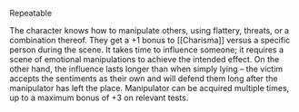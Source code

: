 Repeatable

The character knows how to manipulate others, using flattery, threats, or a combination thereof. They get a +1 bonus to [[Charisma]] versus a specific person during the scene. It takes time to influence someone; it requires a scene of emotional manipulations to achieve the intended effect. On the other hand, the influence lasts longer than when simply lying – the victim accepts the sentiments as their own and will defend them long after the manipulator has left the place. Manipulator can be acquired multiple times, up to a maximum bonus of +3 on relevant tests.